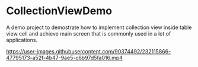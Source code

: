 # CollectionViewDemo

A demo project to demostrate how to implement collection view inside table view cell and achieve main screen that is commonly used in a lot of applications. 


https://user-images.githubusercontent.com/90374492/232115866-47795173-a52f-4b47-9ae5-c6b97d5fa016.mp4

